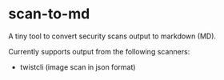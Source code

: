 # scan-to-md

A tiny tool to convert security scans output to markdown (MD). 

Currently supports output from the following scanners:
- twistcli (image scan in json format)

